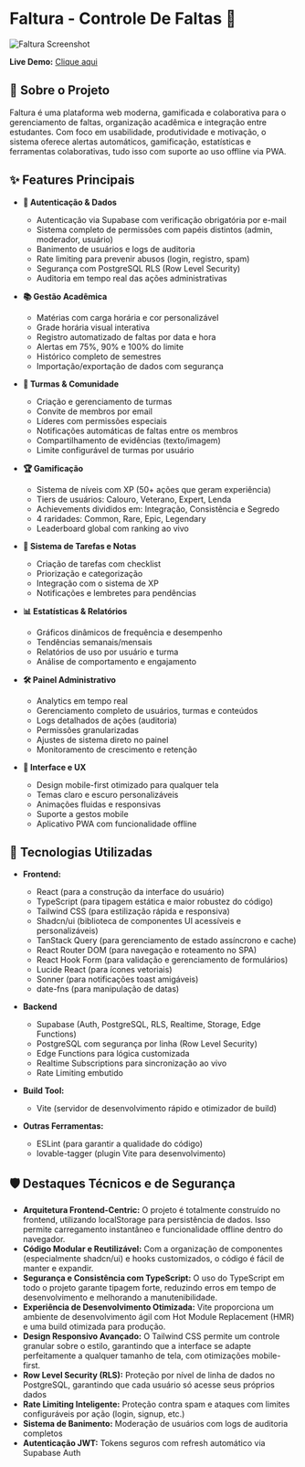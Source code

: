 # Faltura - Controle De Faltas 🚀

![Faltura Screenshot](https://i.postimg.cc/DwcYRDtj/wmremove-transformed.png) <!-- TIRE UM PRINT BONITO OU FAÇA UM GIF! -->

**Live Demo:** [Clique aqui](https://faltura.vercel.app/) 

## 📝 Sobre o Projeto

Faltura é uma plataforma web moderna, gamificada e colaborativa para o gerenciamento de faltas, organização acadêmica e integração entre estudantes. Com foco em usabilidade, produtividade e motivação, o sistema oferece alertas automáticos, gamificação, estatísticas e ferramentas colaborativas, tudo isso com suporte ao uso offline via PWA.

## ✨ Features Principais

*   **🔐 Autenticação & Dados**
    *   Autenticação via Supabase com verificação obrigatória por e-mail
    *   Sistema completo de permissões com papéis distintos (admin, moderador, usuário)
    *   Banimento de usuários e logs de auditoria
    *   Rate limiting para prevenir abusos (login, registro, spam)
    *   Segurança com PostgreSQL RLS (Row Level Security)
    *   Auditoria em tempo real das ações administrativas

*   **📚 Gestão Acadêmica**
    *   Matérias com carga horária e cor personalizável
    *   Grade horária visual interativa
    *   Registro automatizado de faltas por data e hora
    *   Alertas em 75%, 90% e 100% do limite
    *   Histórico completo de semestres
    *   Importação/exportação de dados com segurança
 
*   **👥 Turmas & Comunidade**
    *   Criação e gerenciamento de turmas
    *   Convite de membros por email
    *   Líderes com permissões especiais
    *   Notificações automáticas de faltas entre os membros
    *   Compartilhamento de evidências (texto/imagem)
    *   Limite configurável de turmas por usuário

*   **🏆 Gamificação**
    *   Sistema de níveis com XP (50+ ações que geram experiência)
    *   Tiers de usuários: Calouro, Veterano, Expert, Lenda
    *   Achievements divididos em: Integração, Consistência e Segredo
    *   4 raridades: Common, Rare, Epic, Legendary
    *   Leaderboard global com ranking ao vivo

*   **📝 Sistema de Tarefas e Notas**
    *   Criação de tarefas com checklist
    *   Priorização e categorização
    *   Integração com o sistema de XP
    *   Notificações e lembretes para pendências

*   **📊 Estatísticas & Relatórios**
    *   Gráficos dinâmicos de frequência e desempenho
    *   Tendências semanais/mensais
    *   Relatórios de uso por usuário e turma
    *   Análise de comportamento e engajamento

*   **🛠️ Painel Administrativo**
    *   Analytics em tempo real
    *   Gerenciamento completo de usuários, turmas e conteúdos
    *   Logs detalhados de ações (auditoria)
    *   Permissões granularizadas
    *   Ajustes de sistema direto no painel
    *   Monitoramento de crescimento e retenção

*   **🎨 Interface e UX**
    *   Design mobile-first otimizado para qualquer tela
    *   Temas claro e escuro personalizáveis
    *   Animações fluidas e responsivas
    *   Suporte a gestos mobile
    *   Aplicativo PWA com funcionalidade offline

## 🧠 Tecnologias Utilizadas

*   **Frontend:** 
    *   React (para a construção da interface do usuário)
    *   TypeScript (para tipagem estática e maior robustez do código)
    *   Tailwind CSS (para estilização rápida e responsiva)
    *   Shadcn/ui (biblioteca de componentes UI acessíveis e personalizáveis)
    *   TanStack Query (para gerenciamento de estado assíncrono e cache)
    *   React Router DOM (para navegação e roteamento no SPA)
    *   React Hook Form (para validação e gerenciamento de formulários)
    *   Lucide React (para ícones vetoriais)
    *   Sonner (para notificações toast amigáveis)
    *   date-fns (para manipulação de datas)

*   **Backend** 
    *   Supabase (Auth, PostgreSQL, RLS, Realtime, Storage, Edge Functions)
    *   PostgreSQL com segurança por linha (Row Level Security)
    *   Edge Functions para lógica customizada
    *   Realtime Subscriptions para sincronização ao vivo
    *   Rate Limiting embutido

*   **Build Tool:** 
    *   Vite (servidor de desenvolvimento rápido e otimizador de build)
*   **Outras Ferramentas:** 
    *   ESLint (para garantir a qualidade do código)
    *   lovable-tagger (plugin Vite para desenvolvimento)

## 🛡️ Destaques Técnicos e de Segurança

*   **Arquitetura Frontend-Centric:** O projeto é totalmente construído no frontend, utilizando localStorage para persistência de dados. Isso permite carregamento instantâneo e funcionalidade offline dentro do navegador.
*   **Código Modular e Reutilizável:** Com a organização de componentes (especialmente shadcn/ui) e hooks customizados, o código é fácil de manter e expandir.
*   **Segurança e Consistência com TypeScript:** O uso do TypeScript em todo o projeto garante tipagem forte, reduzindo erros em tempo de desenvolvimento e melhorando a manutenibilidade.
*   **Experiência de Desenvolvimento Otimizada:** Vite proporciona um ambiente de desenvolvimento ágil com Hot Module Replacement (HMR) e uma build otimizada para produção.
*   **Design Responsivo Avançado:** O Tailwind CSS permite um controle granular sobre o estilo, garantindo que a interface se adapte perfeitamente a qualquer tamanho de tela, com otimizações mobile-first.
*   **Row Level Security (RLS):** Proteção por nível de linha de dados no PostgreSQL, garantindo que cada usuário só acesse seus próprios dados
*   **Rate Limiting Inteligente:** Proteção contra spam e ataques com limites configuráveis por ação (login, signup, etc.)
*   **Sistema de Banimento:** Moderação de usuários com logs de auditoria completos
*   **Autenticação JWT:** Tokens seguros com refresh automático via Supabase Auth
